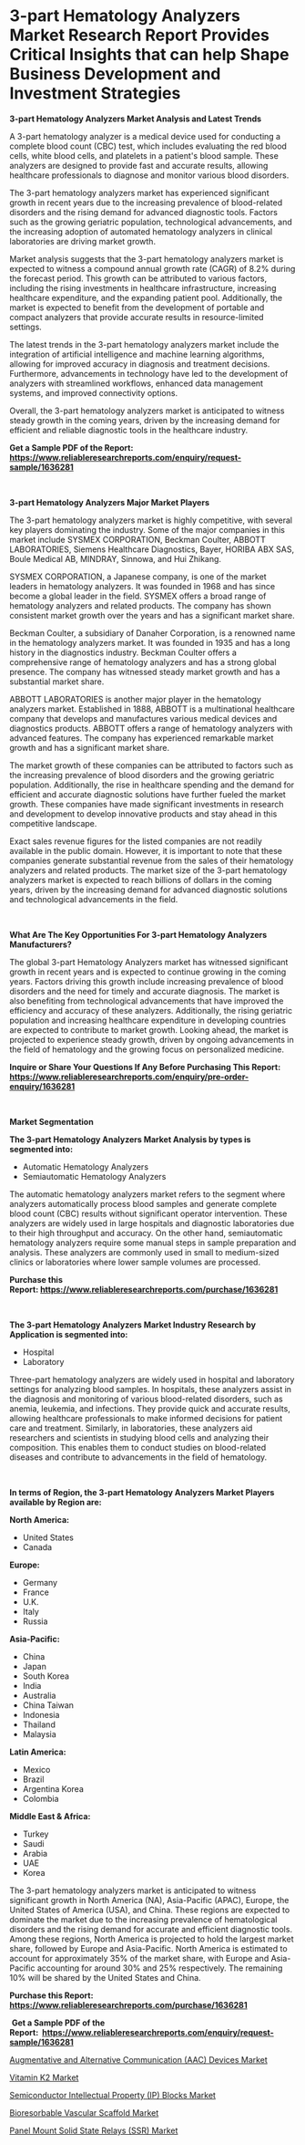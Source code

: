 <p><h1>3-part Hematology Analyzers Market Research Report Provides Critical Insights that can help Shape Business Development and Investment Strategies</h1></p><p><strong>3-part Hematology Analyzers Market Analysis and Latest Trends</strong></p>
<p><p>A 3-part hematology analyzer is a medical device used for conducting a complete blood count (CBC) test, which includes evaluating the red blood cells, white blood cells, and platelets in a patient's blood sample. These analyzers are designed to provide fast and accurate results, allowing healthcare professionals to diagnose and monitor various blood disorders.</p><p>The 3-part hematology analyzers market has experienced significant growth in recent years due to the increasing prevalence of blood-related disorders and the rising demand for advanced diagnostic tools. Factors such as the growing geriatric population, technological advancements, and the increasing adoption of automated hematology analyzers in clinical laboratories are driving market growth.</p><p>Market analysis suggests that the 3-part hematology analyzers market is expected to witness a compound annual growth rate (CAGR) of 8.2% during the forecast period. This growth can be attributed to various factors, including the rising investments in healthcare infrastructure, increasing healthcare expenditure, and the expanding patient pool. Additionally, the market is expected to benefit from the development of portable and compact analyzers that provide accurate results in resource-limited settings.</p><p>The latest trends in the 3-part hematology analyzers market include the integration of artificial intelligence and machine learning algorithms, allowing for improved accuracy in diagnosis and treatment decisions. Furthermore, advancements in technology have led to the development of analyzers with streamlined workflows, enhanced data management systems, and improved connectivity options.</p><p>Overall, the 3-part hematology analyzers market is anticipated to witness steady growth in the coming years, driven by the increasing demand for efficient and reliable diagnostic tools in the healthcare industry.</p></p>
<p><strong>Get a Sample PDF of the Report:&nbsp; <a href="https://www.reliableresearchreports.com/enquiry/request-sample/1636281">https://www.reliableresearchreports.com/enquiry/request-sample/1636281</a></strong></p>
<p>&nbsp;</p>
<p><strong>3-part Hematology Analyzers Major Market Players</strong></p>
<p><p>The 3-part hematology analyzers market is highly competitive, with several key players dominating the industry. Some of the major companies in this market include SYSMEX CORPORATION, Beckman Coulter, ABBOTT LABORATORIES, Siemens Healthcare Diagnostics, Bayer, HORIBA ABX SAS, Boule Medical AB, MINDRAY, Sinnowa, and Hui Zhikang.</p><p>SYSMEX CORPORATION, a Japanese company, is one of the market leaders in hematology analyzers. It was founded in 1968 and has since become a global leader in the field. SYSMEX offers a broad range of hematology analyzers and related products. The company has shown consistent market growth over the years and has a significant market share.</p><p>Beckman Coulter, a subsidiary of Danaher Corporation, is a renowned name in the hematology analyzers market. It was founded in 1935 and has a long history in the diagnostics industry. Beckman Coulter offers a comprehensive range of hematology analyzers and has a strong global presence. The company has witnessed steady market growth and has a substantial market share.</p><p>ABBOTT LABORATORIES is another major player in the hematology analyzers market. Established in 1888, ABBOTT is a multinational healthcare company that develops and manufactures various medical devices and diagnostics products. ABBOTT offers a range of hematology analyzers with advanced features. The company has experienced remarkable market growth and has a significant market share.</p><p>The market growth of these companies can be attributed to factors such as the increasing prevalence of blood disorders and the growing geriatric population. Additionally, the rise in healthcare spending and the demand for efficient and accurate diagnostic solutions have further fueled the market growth. These companies have made significant investments in research and development to develop innovative products and stay ahead in this competitive landscape.</p><p>Exact sales revenue figures for the listed companies are not readily available in the public domain. However, it is important to note that these companies generate substantial revenue from the sales of their hematology analyzers and related products. The market size of the 3-part hematology analyzers market is expected to reach billions of dollars in the coming years, driven by the increasing demand for advanced diagnostic solutions and technological advancements in the field.</p></p>
<p>&nbsp;</p>
<p><strong>What Are The Key Opportunities For 3-part Hematology Analyzers Manufacturers?</strong></p>
<p><p>The global 3-part Hematology Analyzers market has witnessed significant growth in recent years and is expected to continue growing in the coming years. Factors driving this growth include increasing prevalence of blood disorders and the need for timely and accurate diagnosis. The market is also benefiting from technological advancements that have improved the efficiency and accuracy of these analyzers. Additionally, the rising geriatric population and increasing healthcare expenditure in developing countries are expected to contribute to market growth. Looking ahead, the market is projected to experience steady growth, driven by ongoing advancements in the field of hematology and the growing focus on personalized medicine.</p></p>
<p><strong>Inquire or Share Your Questions If Any Before Purchasing This Report: <a href="https://www.reliableresearchreports.com/enquiry/pre-order-enquiry/1636281">https://www.reliableresearchreports.com/enquiry/pre-order-enquiry/1636281</a></strong></p>
<p>&nbsp;</p>
<p><strong>Market Segmentation</strong></p>
<p><strong>The 3-part Hematology Analyzers Market Analysis by types is segmented into:</strong></p>
<p><ul><li>Automatic Hematology Analyzers</li><li>Semiautomatic Hematology Analyzers</li></ul></p>
<p><p>The automatic hematology analyzers market refers to the segment where analyzers automatically process blood samples and generate complete blood count (CBC) results without significant operator intervention. These analyzers are widely used in large hospitals and diagnostic laboratories due to their high throughput and accuracy. On the other hand, semiautomatic hematology analyzers require some manual steps in sample preparation and analysis. These analyzers are commonly used in small to medium-sized clinics or laboratories where lower sample volumes are processed.</p></p>
<p><strong>Purchase this Report:&nbsp;<a href="https://www.reliableresearchreports.com/purchase/1636281">https://www.reliableresearchreports.com/purchase/1636281</a></strong></p>
<p>&nbsp;</p>
<p><strong>The 3-part Hematology Analyzers Market Industry Research by Application is segmented into:</strong></p>
<p><ul><li>Hospital</li><li>Laboratory</li></ul></p>
<p><p>Three-part hematology analyzers are widely used in hospital and laboratory settings for analyzing blood samples. In hospitals, these analyzers assist in the diagnosis and monitoring of various blood-related disorders, such as anemia, leukemia, and infections. They provide quick and accurate results, allowing healthcare professionals to make informed decisions for patient care and treatment. Similarly, in laboratories, these analyzers aid researchers and scientists in studying blood cells and analyzing their composition. This enables them to conduct studies on blood-related diseases and contribute to advancements in the field of hematology.</p></p>
<p>&nbsp;</p>
<p><strong>In terms of Region, the 3-part Hematology Analyzers Market Players available by Region are:</strong></p>
<p>
    <p> <strong> North America: </strong>
        <ul>
            <li>United States</li>
            <li>Canada</li>
        </ul>
        </p> 
    <p> <strong> Europe: </strong>
        <ul>
            <li>Germany</li>
            <li>France</li>
            <li>U.K.</li>
            <li>Italy</li>
            <li>Russia</li>
        </ul>
        </p> 
    <p> <strong> Asia-Pacific: </strong>
        <ul>
            <li>China</li>
            <li>Japan</li>
            <li>South Korea</li>
            <li>India</li>
            <li>Australia</li>
            <li>China Taiwan</li>
            <li>Indonesia</li>
            <li>Thailand</li>
            <li>Malaysia</li>
        </ul>
        </p> 
    <p> <strong> Latin America: </strong>
        <ul>
            <li>Mexico</li>
            <li>Brazil</li>
            <li>Argentina Korea</li>
            <li>Colombia</li>
        </ul>
        </p> 
    <p> <strong> Middle East & Africa: </strong>
        <ul>
            <li>Turkey</li>
            <li>Saudi</li>
            <li>Arabia</li>
            <li>UAE</li>
            <li>Korea</li>
        </ul>
    </p>
    </p>
<p><p>The 3-part hematology analyzers market is anticipated to witness significant growth in North America (NA), Asia-Pacific (APAC), Europe, the United States of America (USA), and China. These regions are expected to dominate the market due to the increasing prevalence of hematological disorders and the rising demand for accurate and efficient diagnostic tools. Among these regions, North America is projected to hold the largest market share, followed by Europe and Asia-Pacific. North America is estimated to account for approximately 35% of the market share, with Europe and Asia-Pacific accounting for around 30% and 25% respectively. The remaining 10% will be shared by the United States and China.</p></p>
<p><strong>Purchase this Report: <a href="https://www.reliableresearchreports.com/purchase/1636281">https://www.reliableresearchreports.com/purchase/1636281</a></strong></p>
<p>&nbsp;<strong>Get a Sample PDF of the Report:&nbsp;&nbsp;<a href="https://www.reliableresearchreports.com/enquiry/request-sample/1636281">https://www.reliableresearchreports.com/enquiry/request-sample/1636281</a></strong></p>
<p><strong></strong></p>
<p><p><a href="https://www.linkedin.com/pulse/augmentative-alternative-communication-aac-devices-market-zljce/">Augmentative and Alternative Communication (AAC) Devices Market</a></p><p><a href="https://medium.com/@ryansai15420/vitamin-k2-market-exploring-market-share-market-trends-and-future-growth-39a2250650ba">Vitamin K2 Market</a></p><p><a href="https://www.linkedin.com/pulse/semiconductor-intellectual-property-ip-blocks-market-research-ukque/">Semiconductor Intellectual Property (IP) Blocks Market</a></p><p><a href="https://medium.com/@taraktanay7654/bioresorbable-vascular-scaffold-market-exploring-market-share-market-trends-and-future-growth-eed3b955e4c7">Bioresorbable Vascular Scaffold Market</a></p><p><a href="https://www.linkedin.com/pulse/panel-mount-solid-state-relays-ssr-market-share-amp-new-trends-exyue/">Panel Mount Solid State Relays (SSR) Market</a></p></p>